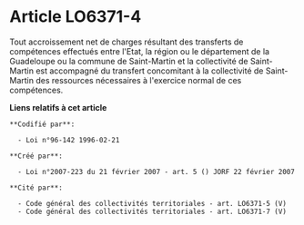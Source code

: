 # Article LO6371-4

Tout accroissement net de charges résultant des transferts de compétences effectués entre l'Etat, la région ou le département
de la Guadeloupe ou la commune de Saint-Martin et la collectivité de Saint-Martin est accompagné du transfert concomitant à
la collectivité de Saint-Martin des ressources nécessaires à l'exercice normal de ces compétences.

**Liens relatifs à cet article**

	**Codifié par**:

	  - Loi n°96-142 1996-02-21

	**Créé par**:

	  - Loi n°2007-223 du 21 février 2007 - art. 5 () JORF 22 février 2007

	**Cité par**:

	  - Code général des collectivités territoriales - art. LO6371-5 (V)
	  - Code général des collectivités territoriales - art. LO6371-7 (V)

